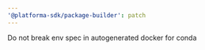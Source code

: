 ```yaml
---
'@platforma-sdk/package-builder': patch
---
```


Do not break env spec in autogenerated docker for conda

